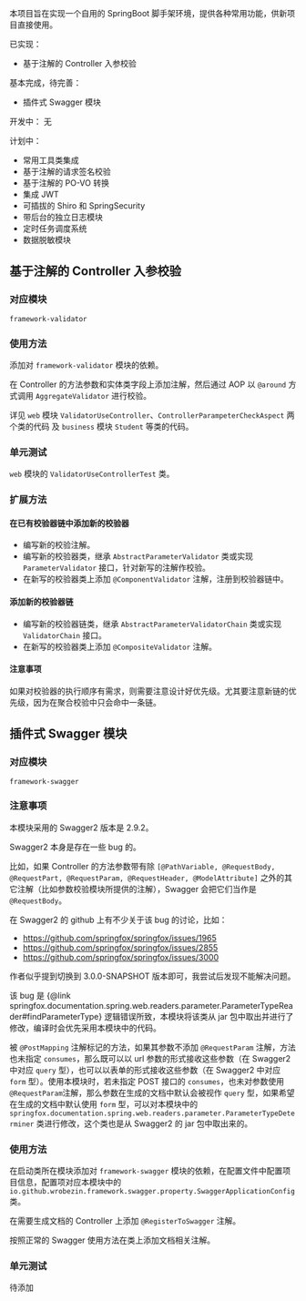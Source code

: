 本项目旨在实现一个自用的 SpringBoot 脚手架环境，提供各种常用功能，供新项目直接使用。

已实现：
+ 基于注解的 Controller 入参校验

基本完成，待完善：
+ 插件式 Swagger 模块

开发中：
无

计划中：
+ 常用工具类集成
+ 基于注解的请求签名校验
+ 基于注解的 PO-VO 转换
+ 集成 JWT
+ 可插拔的 Shiro 和 SpringSecurity
+ 带后台的独立日志模块
+ 定时任务调度系统
+ 数据脱敏模块

## 基于注解的 Controller 入参校验

### 对应模块

`framework-validator`

### 使用方法

添加对 `framework-validator` 模块的依赖。

在 Controller 的方法参数和实体类字段上添加注解，然后通过 AOP 以 `@around` 方式调用 `AggregateValidator` 进行校验。

详见 `web` 模块 `ValidatorUseController`、`ControllerParampeterCheckAspect` 两个类的代码 及 `business` 模块 `Student` 等类的代码。

### 单元测试

`web` 模块的 `ValidatorUseControllerTest` 类。

### 扩展方法

#### 在已有校验器链中添加新的校验器
+ 编写新的校验注解。
+ 编写新的校验器类，继承 `AbstractParameterValidator` 类或实现 `ParameterValidator` 接口，针对新写的注解作校验。
+ 在新写的校验器类上添加 `@ComponentValidator` 注解，注册到校验器链中。

#### 添加新的校验器链
+ 编写新的校验器链类，继承 `AbstractParameterValidatorChain` 类或实现 `ValidatorChain` 接口。
+ 在新写的校验器类上添加 `@CompositeValidator` 注解。

#### 注意事项

如果对校验器的执行顺序有需求，则需要注意设计好优先级。尤其要注意新链的优先级，因为在聚合校验中只会命中一条链。

## 插件式 Swagger 模块

### 对应模块

`framework-swagger`

### 注意事项

本模块采用的 Swagger2 版本是 2.9.2。

Swagger2 本身是存在一些 bug 的。

比如，如果 Controller 的方法参数带有除 `[@PathVariable, @RequestBody, @RequestPart, @RequestParam, @RequestHeader, @ModelAttribute]` 之外的其它注解（比如参数校验模块所提供的注解），Swagger 会把它们当作是 `@RequestBody`。

在 Swagger2 的 github 上有不少关于该 bug 的讨论，比如：
+ https://github.com/springfox/springfox/issues/1965
+ https://github.com/springfox/springfox/issues/2855
+ https://github.com/springfox/springfox/issues/3000

作者似乎提到切换到 3.0.0-SNAPSHOT 版本即可，我尝试后发现不能解决问题。

该 bug 是 {@link springfox.documentation.spring.web.readers.parameter.ParameterTypeReader#findParameterType} 逻辑错误所致，本模块将该类从 jar 包中取出并进行了修改，编译时会优先采用本模块中的代码。

被 `@PostMapping` 注解标记的方法，如果其参数不添加 `@RequestParam` 注解，方法也未指定 `consumes`，那么既可以以 url 参数的形式接收这些参数（在 Swagger2 中对应 `query` 型），也可以以表单的形式接收这些参数（在 Swagger2 中对应 `form` 型）。使用本模块时，若未指定 POST 接口的 `consumes`，也未对参数使用 `@RequestParam`注解，那么参数在生成的文档中默认会被视作 `query` 型，如果希望在生成的文档中默认使用 `form` 型，可以对本模块中的 `springfox.documentation.spring.web.readers.parameter.ParameterTypeDeterminer` 类进行修改，这个类也是从 Swagger2 的 jar 包中取出来的。

### 使用方法

在启动类所在模块添加对 `framework-swagger` 模块的依赖，在配置文件中配置项目信息，配置项对应本模块中的 `io.github.wrobezin.framework.swagger.property.SwaggerApplicationConfig` 类。

在需要生成文档的 Controller 上添加 `@RegisterToSwagger` 注解。

按照正常的 Swagger 使用方法在类上添加文档相关注解。

### 单元测试

待添加
